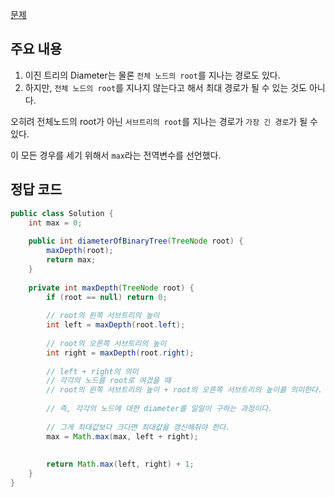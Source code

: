 [문제](https://leetcode.com/problems/diameter-of-binary-tree/description/)

## 주요 내용 

1) 이진 트리의 Diameter는 물론 `전체 노드의 root`를 지나는 경로도 있다. 
2) 하지만, `전체 노드의 root`를 지나지 않는다고 해서 최대 경로가 될 수 있는 것도 아니다. 

오히려 전체노드의 root가 아닌 `서브트리의 root`를 지나는 경로가 `가장 긴 경로`가 될 수 있다.   

이 모든 경우를 세기 위해서 `max`라는 전역변수를 선언했다. 

## 정답 코드 

``` java
public class Solution {
    int max = 0;
    
    public int diameterOfBinaryTree(TreeNode root) {
        maxDepth(root);
        return max;
    }
    
    private int maxDepth(TreeNode root) {
        if (root == null) return 0;
        
        // root의 왼쪽 서브트리의 높이
        int left = maxDepth(root.left);
        
        // root의 오른쪽 서브트리의 높이
        int right = maxDepth(root.right);
        
        // left + right의 의미 
        // 각각의 노드를 root로 여겼을 때 
        // root의 왼쪽 서브트리의 높이 + root의 오른쪽 서브트리의 높이를 의미한다. 
        
        // 즉, 각각의 노드에 대한 diameter를 일일이 구하는 과정이다. 
        
        // 그게 최대값보다 크다면 최대값을 갱신해줘야 한다. 
        max = Math.max(max, left + right);
        
        
        return Math.max(left, right) + 1;
    }
}
```
